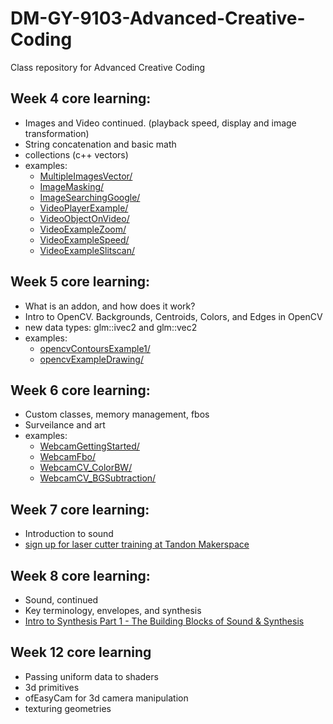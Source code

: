 # DM-GY-9103-Advanced-Creative-Coding
Class repository for Advanced Creative Coding

## Week 4 core learning:
- Images and Video continued. (playback speed, display and image transformation)
- String concatenation and basic math
- collections (c++ vectors)
- examples:
	- [MultipleImagesVector/](MultipleImagesVector/)
	- [ImageMasking/](ImageMasking/)
	- [ImageSearchingGoogle/](ImageSearchingGoogle/)
	- [VideoPlayerExample/](VideoPlayerExample/)
	- [VideoObjectOnVideo/](VideoObjectOnVideo/)
	- [VideoExampleZoom/](VideoExampleZoom/)
	- [VideoExampleSpeed/](VideoExampleSpeed/)
	- [VideoExampleSlitscan/](VideoExampleSlitscan/)

## Week 5 core learning:
- What is an addon, and how does it work?
- Intro to OpenCV. Backgrounds, Centroids, Colors, and Edges in OpenCV
- new data types: glm::ivec2 and glm::vec2
- examples:
	- [opencvContoursExample1/](opencvContoursExample1/)
	- [opencvExampleDrawing/](opencvExampleDrawing/)

## Week 6 core learning:
- Custom classes, memory management, fbos
- Surveilance and art
- examples:
	- [WebcamGettingStarted/](WebcamGettingStarted/)
	- [WebcamFbo/](WebcamFbo/)
	- [WebcamCV_ColorBW/](WebcamCV_ColorBW/)
	- [WebcamCV_BGSubtraction/](WebcamCV_BGSubtraction/)
	
## Week 7 core learning:
- Introduction to sound
- [sign up for laser cutter training at Tandon Makerspace](http://makerspace.engineering.nyu.edu/training/)

## Week 8 core learning:
- Sound, continued
- Key terminology, envelopes, and synthesis
- [Intro to Synthesis Part 1 - The Building Blocks of Sound & Synthesis](https://www.youtube.com/watch?v=atvtBE6t48M)

## Week 12 core learning
- Passing uniform data to shaders
- 3d primitives
- ofEasyCam for 3d camera manipulation
- texturing geometries
